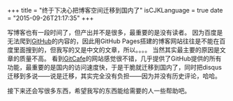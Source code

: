 +++
title  = "终于下决心把博客空间迁移到国内了"
isCJKLanguage = true
date = "2015-09-26T21:17:35"
+++


写博客也有一段时间了，但产出并不是很多，最重要的是没有读者。
因为百度是无法爬到[GitHub](https://github.com)的内容的，因此用GitHub Pages搭建的博客网站往往是不能在百度里面搜到的，但我写的又是中文的文章，所以。。。。
当然其实最主要的原因是文章的质量不高。
看到[GitCafe](https://gitcafe.com)的网站感觉很不错，几乎提供了GitHub提供的所有功能，最重要的是国内的访问速度快，于是干脆就迁移到国内了，同时把disqus迁移到多说——说是迁移，其实完全没有负担——因为并没有历史评论，哈哈。

接下来还会写很多东西，希望我写的东西能给需要的人一些帮助吧。
